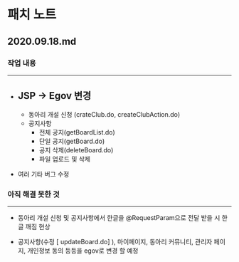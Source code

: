 # 패치 노트
## 2020.09.18.md
###  작업 내용
---
  
- JSP -> Egov 변경
  -
  
  - 동아리 개설 신청 (crateClub.do, createClubAction.do) 
  - 공지사항
    - 전체 공지(getBoardList.do)
    - 단일 공지(getBoard.do)
    - 공지 삭제(deleteBoard.do)
    - 파일 업로드 및 삭제
  
  
 - 여러 기타 버그 수정
  
### 아직 해결 못한 것
---

- 동아리 개설 신청 및 공지사항에서 한글을 @RequestParam으로 전달 받을 시 한글 깨짐 현상
  

- 공지사항(수정 [ updateBoard.do] ), 마이페이지, 동아리 커뮤니티, 관리자 페이지, 개인정보 동의 등등을 egov로 변경 할 예정

